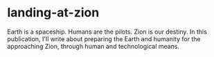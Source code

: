 # landing-at-zion
Earth is a spaceship. Humans are the pilots. Zion is our destiny. In this publication, I'll write about preparing the Earth and humanity for the approaching Zion, through human and technological means.
